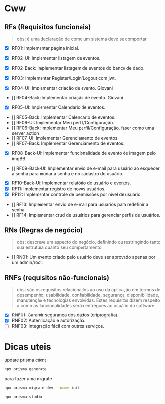 # Cww

## RFs (Requisitos funcionais)

> obs: é uma declaração de como um sistema deve se comportar

- [x] RF01: Implementar página inicial.
- [x] RF02-UI: Implementar listagem de eventos.
- [x] RF02-Back: Implementar listagem de eventos do banco de dado.
- [x] RF03: Implementar Register/Login/Logout com jwt.

- [x] RF04-UI: Implementar criação de evento. Giovani
- [] RF04-Back: Implementar criação de evento. Giovani
- [x] RF05-UI: Implementar Calendario de eventos.
- [] RF05-Back: Implementar Calendario de eventos.
- [] RF06-UI: Implementar Meu perfil/Configuração.
- [] RF06-Back: Implementar Meu perfil/Configuração.
  faser como uma server action
- [] RF07-UI: Implementar Gerenciamento de eventos.
- [] RF07-Back: Implementar Gerenciamento de eventos.
- [x] RF08-Back-UI: Implementar funcionalidade de evento de imagem pelo imgBB.
- [] RF09-Back-UI: Implementar envio de e-mail para usuário ao esquecer a senha para mudar a senha e no cadastro do usuário.
- [x] RF10-Back-Ui: Implementar relatório de usuário e eventos.
- [x] RF11: Implementar registro de novos usuários.
- [x] RF12: Implementar controle de permissões por nível de usuário.
- [] RF13: Implementar envio de e-mail para usuarios para redefinir a senha.
- [] RF14: Implementar crud de usuários para gerenciar perfis de usuários.

## RNs (Regras de negócio)

> obs: descreve um aspecto do negócio, definindo ou restringindo tanto sua estrutura quanto seu comportamento

- [] RN01: Um evento criado pelo usuário deve ser aprovado apenas por um admin/root.

## RNFs (requisitos não-funcionais)

> obs: são os requisitos relacionados ao uso da aplicação em termos de desempenho, usabilidade, confiabilidade, segurança, disponibilidade, manutenção e tecnologias envolvidas. Estes requisitos dizem respeito a como as funcionalidades serão entregues ao usuário do software

- [x] RNF01: Garantir segurança dos dados (criptografia).
- [x] RNF02: Autenticação e autorização.
- [ ] RNF03: Integração fácil com outros serviços.

# Dicas uteis

update prisma client

```bash
npx prisma generate
```

para fazer uma migrate

```bash
npx prisma migrate dev --name init

npx prisma studio
```
